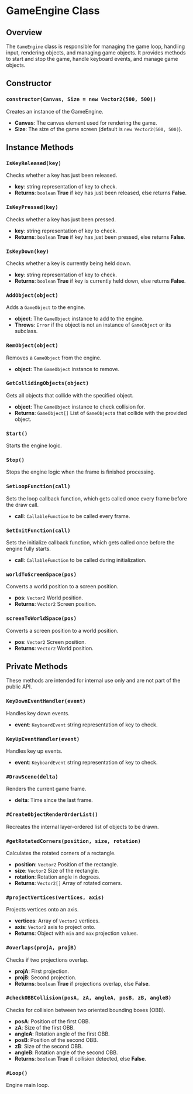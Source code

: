 # GameEngine Class

## Overview
The `GameEngine` class is responsible for managing the game loop, handling input, rendering objects, and managing game objects. It provides methods to start and stop the game, handle keyboard events, and manage game objects.

## Constructor
### `constructor(Canvas, Size = new Vector2(500, 500))`
Creates an instance of the GameEngine.

- **Canvas**: The canvas element used for rendering the game.
- **Size**: The size of the game screen (default is `new Vector2(500, 500)`).

## Instance Methods

### `IsKeyReleased(key)`
Checks whether a key has just been released.

- **key**: string representation of key to check.
- **Returns**: `boolean` **True** if key has just been released, else returns **False**.

### `IsKeyPressed(key)`
Checks whether a key has just been pressed.

- **key**: string representation of key to check.
- **Returns**: `boolean` **True** if key has just been pressed, else returns **False**.

### `IsKeyDown(key)`
Checks whether a key is currently being held down.

- **key**: string representation of key to check.
- **Returns**: `boolean` **True** if key is currently held down, else returns **False**.

### `AddObject(object)`
Adds a `GameObject` to the engine.

- **object**: The `GameObject` instance to add to the engine.
- **Throws**: `Error` if the object is not an instance of `GameObject` or its subclass.

### `RemObject(object)`
Removes a `GameObject` from the engine.

- **object**: The `GameObject` instance to remove.

### `GetCollidingObjects(object)`
Gets all objects that collide with the specified object.

- **object**: The `GameObject` instance to check collision for.
- **Returns**: `GameObject[]` List of `GameObject`s that collide with the provided object.

### `Start()`
Starts the engine logic.

### `Stop()`
Stops the engine logic when the frame is finished processing.

### `SetLoopFunction(call)`
Sets the loop callback function, which gets called once every frame before the draw call.

- **call**: `CallableFunction` to be called every frame.

### `SetInitFunction(call)`
Sets the initialize callback function, which gets called once before the engine fully starts.

- **call**: `CallableFunction` to be called during initialization.

### `worldToScreenSpace(pos)`
Converts a world position to a screen position.

- **pos**: `Vector2` World position.
- **Returns**: `Vector2` Screen position.

### `screenToWorldSpace(pos)`
Converts a screen position to a world position.

- **pos**: `Vector2` Screen position.
- **Returns**: `Vector2` World position.

## Private Methods
These methods are intended for internal use only and are not part of the public API.
### `KeyDownEventHandler(event)`
Handles key down events.

- **event**: `KeyboardEvent` string representation of key to check.

### `KeyUpEventHandler(event)`
Handles key up events.

- **event**: `KeyboardEvent` string representation of key to check.

### `#DrawScene(delta)`
Renders the current game frame.

- **delta**: Time since the last frame.

### `#CreateObjectRenderOrderList()`
Recreates the internal layer-ordered list of objects to be drawn.

### `#getRotatedCorners(position, size, rotation)`
Calculates the rotated corners of a rectangle.

- **position**: `Vector2` Position of the rectangle.
- **size**: `Vector2` Size of the rectangle.
- **rotation**: Rotation angle in degrees.
- **Returns**: `Vector2[]` Array of rotated corners.

### `#projectVertices(vertices, axis)`
Projects vertices onto an axis.

- **vertices**: Array of `Vector2` vertices.
- **axis**: `Vector2` axis to project onto.
- **Returns**: Object with `min` and `max` projection values.

### `#overlaps(projA, projB)`
Checks if two projections overlap.

- **projA**: First projection.
- **projB**: Second projection.
- **Returns**: `boolean` **True** if projections overlap, else **False**.

### `#checkOBBCollision(posA, zA, angleA, posB, zB, angleB)`
Checks for collision between two oriented bounding boxes (OBB).

- **posA**: Position of the first OBB.
- **zA**: Size of the first OBB.
- **angleA**: Rotation angle of the first OBB.
- **posB**: Position of the second OBB.
- **zB**: Size of the second OBB.
- **angleB**: Rotation angle of the second OBB.
- **Returns**: `boolean` **True** if collision detected, else **False**.

### `#Loop()`
Engine main loop.

